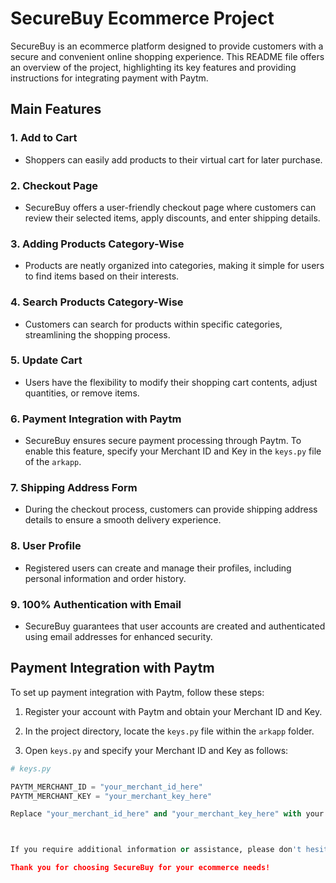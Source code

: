# SecureBuy Ecommerce Project

SecureBuy is an ecommerce platform designed to provide customers with a secure and convenient online shopping experience. This README file offers an overview of the project, highlighting its key features and providing instructions for integrating payment with Paytm.

## Main Features

### 1. Add to Cart
- Shoppers can easily add products to their virtual cart for later purchase.

### 2. Checkout Page
- SecureBuy offers a user-friendly checkout page where customers can review their selected items, apply discounts, and enter shipping details.

### 3. Adding Products Category-Wise
- Products are neatly organized into categories, making it simple for users to find items based on their interests.

### 4. Search Products Category-Wise
- Customers can search for products within specific categories, streamlining the shopping process.

### 5. Update Cart
- Users have the flexibility to modify their shopping cart contents, adjust quantities, or remove items.

### 6. Payment Integration with Paytm
- SecureBuy ensures secure payment processing through Paytm. To enable this feature, specify your Merchant ID and Key in the `keys.py` file of the `arkapp`.

### 7. Shipping Address Form
- During the checkout process, customers can provide shipping address details to ensure a smooth delivery experience.

### 8. User Profile
- Registered users can create and manage their profiles, including personal information and order history.

### 9. 100% Authentication with Email
- SecureBuy guarantees that user accounts are created and authenticated using email addresses for enhanced security.

## Payment Integration with Paytm

To set up payment integration with Paytm, follow these steps:

1. Register your account with Paytm and obtain your Merchant ID and Key.

2. In the project directory, locate the `keys.py` file within the `arkapp` folder.

3. Open `keys.py` and specify your Merchant ID and Key as follows:

```python
# keys.py

PAYTM_MERCHANT_ID = "your_merchant_id_here"
PAYTM_MERCHANT_KEY = "your_merchant_key_here"

Replace "your_merchant_id_here" and "your_merchant_key_here" with your actual Paytm Merchant ID and Key.



If you require additional information or assistance, please don't hesitate to reach out for support.

Thank you for choosing SecureBuy for your ecommerce needs!



